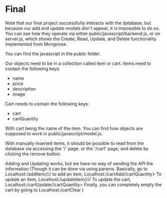 # Final

Note that our final project successfully interacts with the database, but because our add and update modals don't appear, it is impossible to do so.
You can see how they operate via either public/javascript/backend.js, or on server.js, which shows the Create, Read, Update, and Delete functionality implemented 
from Mongoose. 

You can find the javascript in the public folder.

Our objects need to be in a collection called item or cart.
Items need to contain the following keys:
* name
* price
* description
* image

Cart needs to contain the following keys:
* cart
* cartQuantity

With cart being the name of the item.
You can find how objects are supposed to work in public/javascript/model.js.

With manually inserted items, it should be possible to read from the database via accessing the '/' page, or the '/cart' page, and delete
by clicking the remove button.

Adding and Updating works, but we have no way of sending the API the information (Though it can be done via using params.
Basically, go to Localhost:<port>/addItem/<name>/<price>/<description>/<image>
to add an item, Localhost:<port>/cartAdd/<cart>/cartQuantity>
To update an item, Localhost:<port>/updateItem/<name>/<price>/<description>/<image>
To update the cart, Localhost:<port>/cartUpdate/<cart>/cartQuantity>
Finally, you can completely empty the cart by going to Localhost:<port>/cartClear
)